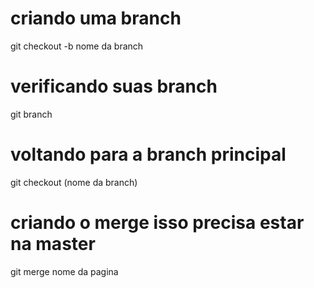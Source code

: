 # criando uma branch

git checkout -b nome da branch

# verificando suas branch

git branch

# voltando para a branch principal

git checkout (nome da branch)

# criando o merge isso precisa estar na master

git merge nome da pagina